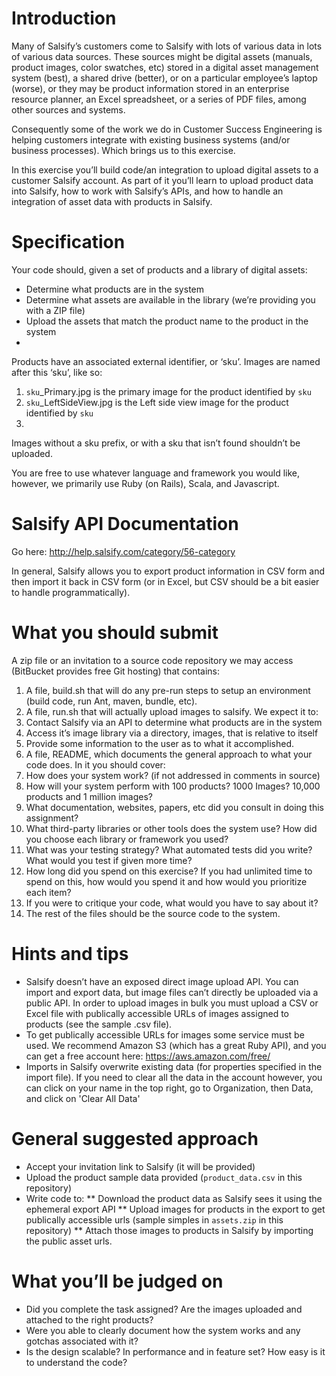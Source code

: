 # Introduction

Many of Salsify’s customers come to Salsify with lots of various data in lots of various data sources. These sources might be digital assets (manuals, product images, color swatches, etc) stored in a digital asset management system (best), a shared drive (better), or on a particular employee’s laptop (worse), or they may be product information stored in an enterprise resource planner, an Excel spreadsheet, or a series of PDF files, among other sources and systems.

Consequently some of the work we do in Customer Success Engineering is helping customers integrate with existing business systems (and/or business processes). Which brings us to this exercise.

In this exercise you’ll build code/an integration to upload digital assets to a customer Salsify account. As part of it you’ll learn to upload product data into Salsify, how to work with Salsify’s APIs, and how to handle an integration of asset data with products in Salsify.

# Specification

Your code should, given a set of products and a library of digital assets:
* Determine what products are in the system
* Determine what assets are available in the library (we’re providing you with a ZIP file)
* Upload the assets that match the product name to the product in the system
* 
Products have an associated external identifier, or ‘sku’. Images are named after this ‘sku’, like so:
1.  `sku`_Primary.jpg is the primary image for the product identified by `sku`
2.  `sku`_LeftSideView.jpg is the Left side view image for the product identified by `sku`
3.  
Images without a sku prefix, or with a sku that isn’t found shouldn’t be uploaded.

You are free to use whatever language and framework you would like, however, we primarily use Ruby (on Rails), Scala, and Javascript.

# Salsify API Documentation
Go here: http://help.salsify.com/category/56-category

In general, Salsify allows you to export product information in CSV form and then import it back in CSV form (or in Excel, but CSV should be a bit easier to handle programmatically). 

# What you should submit

A zip file or an invitation to a source code repository we may access (BitBucket provides free Git hosting) that contains:

1.  A file, build.sh that will do any pre-run steps to setup an environment (build code, run Ant, maven, bundle, etc).
2.  A file, run.sh that will actually upload images to salsify. We expect it to:
  1.  Contact Salsify via an API to determine what products are in the system
  2.  Access it’s image library via a directory, images, that is relative to itself
  3.  Provide some information to the user as to what it accomplished.
3.  A file, README, which documents the general approach to what your code does. In it you should cover:
  1.  How does your system work? (if not addressed in comments in source)
  2.  How will your system perform with 100 products? 1000 Images? 10,000 products and 1 million images?
  3.  What documentation, websites, papers, etc did you consult in doing this assignment?
  4.  What third-party libraries or other tools does the system use? How did you choose each library or framework you used?
  5.  What was your testing strategy? What automated tests did you write? What would you test if given more time?
  6.  How long did you spend on this exercise? If you had unlimited time to spend on this, how would you spend it and how would you prioritize each item?
  7.  If you were to critique your code, what would you have to say about it?
4.  The rest of the files should be the source code to the system.

# Hints and tips

* Salsify doesn’t have an exposed direct image upload API. You can import and export data, but image files can’t directly be uploaded via a public API. In order to upload images in bulk you must upload a CSV or Excel file with publically accessible URLs of images assigned to products (see the sample .csv file).
* To get publically accessible URLs for images some service must be used. We recommend Amazon S3 (which has a great Ruby API), and you can get a free account here: https://aws.amazon.com/free/
* Imports in Salsify overwrite existing data (for properties specified in the import file). If you need to clear all the data in the account however, you can click on your name in the top right, go to Organization, then Data, and click on 'Clear All Data'

# General suggested approach

* Accept your invitation link to Salsify (it will be provided)
* Upload the product sample data provided (`product_data.csv` in this repository)
* Write code to:
** Download the product data as Salsify sees it using the ephemeral export API
** Upload images for products in the export to get publically accessible urls (sample simples in `assets.zip` in this repository)
** Attach those images to products in Salsify by importing the public asset urls.

# What you’ll be judged on

* Did you complete the task assigned? Are the images uploaded and attached to the right products?
* Were you able to clearly document how the system works and any gotchas associated with it?
* Is the design scalable? In performance and in feature set? How easy is it to understand the code?
